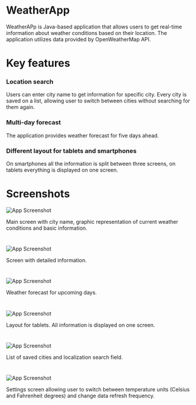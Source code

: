 
# WeatherApp

WeatherAPp is Java-based application that allows users to get real-time information about weather conditions based on their location. The application utilizes data provided by OpenWeatherMap API. 


# Key features

### Location search

Users can enter city name to get information for specific city. Every city is saved on a list, allowing user to switch between cities without searching for them again.

### Multi-day forecast

The application provides weather forecast for five days ahead.

### Different layout for tablets and smartphones

On smartphones all the information is split between three screens, on tablets everything is displayed on one screen.

# Screenshots

![App Screenshot](https://i.postimg.cc/85B6vwBV/Screenshot-20230922-210544.png)

Main screen with city name, graphic representation of current weather conditions and basic information.
#
![App Screenshot](https://i.postimg.cc/T20bY73V/Screenshot-20230922-210607.png)

Screen with detailed information.
#
![App Screenshot](https://i.postimg.cc/tJBnSTMS/Screenshot-20230922-210626.png)

Weather forecast for upcoming days.
#

![App Screenshot](https://i.postimg.cc/XvxTH6gH/Screenshot-20230922-212908.png)

Layout for tablets. All information is displayed on one screen.
#

![App Screenshot](https://i.postimg.cc/rFprd1Dv/Screenshot-20230922-210803.png)

List of saved cities and localization search field.
#

![App Screenshot](https://i.postimg.cc/Znbyx3Vv/Screenshot-20230922-210821.png)

Settings screen allowing user to switch between temperature units (Celsius and Fahrenheit degrees) and change data refresh frequency.
